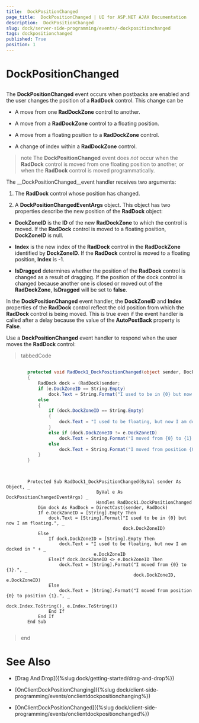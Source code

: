 ```yaml
---
title:  DockPositionChanged
page_title:  DockPositionChanged | UI for ASP.NET AJAX Documentation
description:  DockPositionChanged
slug: dock/server-side-programming/events/-dockpositionchanged
tags: dockpositionchanged
published: True
position: 1
---
```


#  DockPositionChanged



## 

The __DockPositionChanged__ event occurs when postbacks are enabled and the user changes the position of a __RadDock__ control. This change can be

* A move from one __RadDockZone__ control to another.

* A move from a __RadDockZone__ control to a floating position.

* A move from a floating position to a __RadDockZone__ control.

* A change of index within a __RadDockZone__ control.

>note The __DockPositionChanged__ event does *not* occur when the __RadDock__ control is moved from one floating position to another, or when the __RadDock__ control is moved programmatically.
>


The __DockPositionChanged__event handler receives two arguments:

1. The __RadDock__ control whose position has changed.

1. A __DockPositionChangedEventArgs__ object. This object has two properties describe the new position of the __RadDock__ object:

* __DockZoneID__ is the __ID__ of the new __RadDockZone__ to which the control is moved. If the __RadDock__ control is moved to a floating position, __DockZoneID__ is null.

* __Index__ is the new index of the __RadDock__ control in the __RadDockZone__ identified by __DockZoneID__. If the __RadDock__ control is moved to a floating position, __Index__ is -1.

* __IsDragged__ determines whether the position of the __RadDock__ control is changed as a result of dragging. If the position of the dock control is changed because another one is closed or moved out of the __RadDockZone__, __IsDragged__ will be set to __false__.

In the __DockPositionChanged__ event handler, the __DockZoneID__ and __Index__ properties of the __RadDock__ control reflect the old position from which the __RadDock__ control is being moved. This is true even if the event handler is called after a delay because the value of the __AutoPostBack__ property is __False__.

Use a __DockPositionChanged__ event handler to respond when the user moves the __RadDock__ control:

>tabbedCode

````C#
	
	    protected void RadDock1_DockPositionChanged(object sender, DockPositionChangedEventArgs e)
	    {
	        RadDock dock = (RadDock)sender;
	        if (e.DockZoneID == String.Empty)
	            dock.Text = String.Format("I used to be in {0} but now I am floating.", dock.DockZoneID);
	        else
	        {
	            if (dock.DockZoneID == String.Empty)
	            {
	                dock.Text = "I used to be floating, but now I am docked in " + e.DockZoneID;
	            }
	            else if (dock.DockZoneID != e.DockZoneID)
	                dock.Text = String.Format("I moved from {0} to {1}.", dock.DockZoneID, e.DockZoneID);
	            else
	                dock.Text = String.Format("I moved from position {0} to position {1}." + dock.Index.ToString(), e.Index.ToString());
	        }
	    } 
				
````



````VB
	     
	    Protected Sub RadDock1_DockPositionChanged(ByVal sender As Object, _
	                              ByVal e As DockPositionChangedEventArgs) _
	                              Handles RadDock1.DockPositionChanged
	        Dim dock As RadDock = DirectCast(sender, RadDock)
	        If e.DockZoneID = [String].Empty Then
	            dock.Text = [String].Format("I used to be in {0} but now I am floating.", _
	                                        dock.DockZoneID)
	        Else
	            If dock.DockZoneID = [String].Empty Then
	                dock.Text = "I used to be floating, but now I am docked in " + _
	                             e.DockZoneID
	            ElseIf dock.DockZoneID <> e.DockZoneID Then
	                dock.Text = [String].Format("I moved from {0} to {1}.", _
	                                            dock.DockZoneID, e.DockZoneID)
	            Else
	                dock.Text = [String].Format("I moved from position {0} to position {1}.", _
	                                             dock.Index.ToString(), e.Index.ToString())
	            End If
	        End If
	    End Sub
	
````


>end

# See Also

 * [Drag And Drop]({%slug dock/getting-started/drag-and-drop%})

 * [OnClientDockPositionChanging]({%slug dock/client-side-programming/events/onclientdockpositionchanging%})

 * [OnClientDockPositionChanged]({%slug dock/client-side-programming/events/onclientdockpositionchanged%})
